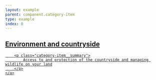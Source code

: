 ```yaml
---
layout: example
parent: component.category-item
type: example
index: 0
---
```


<article class="category-item  category-item--no-border">
    <a href="#" title="Environment and countryside" class="category-item__link">
        <h2 class="category-item__title">Environment and countryside</h2>

        <p class="category-item__summary">
            Access to and protection of the countryside and managing wildlife on your land
        </p>
    </a>
</article>
